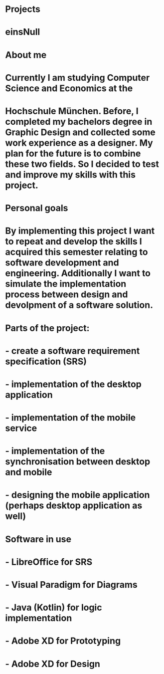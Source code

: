 # Projects
# einsNull
# About me
# Currently I am studying Computer Science and Economics at the
# Hochschule München. Before, I completed my bachelors degree in Graphic Design and collected some work experience as a designer. My plan for the future is to combine these two fields. So I decided to test and improve my skills with this project.
# 
# Personal goals
# By implementing this project I want to repeat and develop the skills I acquired this semester relating to software development and engineering. Additionally I want to simulate the implementation process between design and devolpment of a software solution.
# Parts of the project:
# - create a software requirement specification (SRS)
# - implementation of the desktop application
# - implementation of the mobile service
# - implementation of the synchronisation between desktop and mobile
# - designing the mobile application (perhaps desktop application as well)
# 
# Software in use
# - LibreOffice for SRS
# - Visual Paradigm for Diagrams
# - Java (Kotlin) for logic implementation
# - Adobe XD for Prototyping
# - Adobe XD for Design
